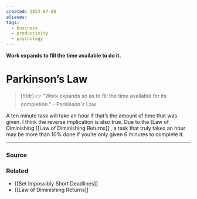 ```yaml
---
created: 2023-07-08
aliases: 
tags:
  - business
  - productivity
  - psychology
---
```

**Work expands to fill the time available to do it.**

# Parkinson’s Law

> [!tldr] 👉 “Work expands so as to fill the time available for its completion.” - Parkinson's Law

A ten minute task will take an hour if that’s the amount of time that was given. I think the reverse implication is also true. Due to the [Law of Diminishing [[Law of Diminishing Returns]] , a task that truly takes an hour may be more than 10% done if you’re only given 6 minutes to complete it. 

---

### Source

### Related
- [[Set Impossibly Short Deadlines]]
- [[Law of Diminishing Returns]]